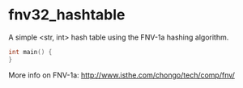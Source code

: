 # fnv32_hashtable
A simple <str, int> hash table using the FNV-1a hashing algorithm.

```c
int main() {
}
```

More info on FNV-1a: http://www.isthe.com/chongo/tech/comp/fnv/

